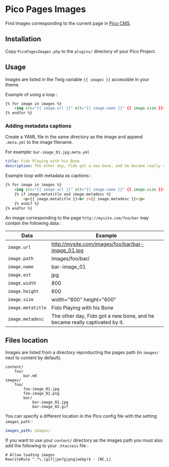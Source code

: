 # Pico Pages Images

Find images corresponding to the current page in [Pico CMS](http://picocms.org).

## Installation

Copy `PicoPagesImages.php` to the `plugins/` directory of your Pico Project.

## Usage

Images are listed in the Twig variable `{{ images }}` accessible in your theme.

Example of using a loop :

```html
{% for image in images %}
    <img src="{{ image.url }}" alt="{{ image.name }}" {{ image.size }}>
{% endfor %}
```

### Adding metadata captions

Create a YAML file in the same directory as the image and append `.meta.yml` to the image filename. 

For example: `bar-image_01.jpg.meta.yml`

```yml
title: Fido Playing with his Bone
description: The other day, Fido got a new bone, and he became really captivated by it.
```

Example loop with metadata as captions :

```html
{% for image in images %}
    <img src="{{ image.url }}" alt="{{ image.name }}" {{ image.size }}>
    {% if image.metatitle and image.metadesc %}
        <p>{{ image.metatitle }}<br />{{ image.metadesc }}</p>
    {% endif %}
{% endfor %}
```

An image corresponding to the page `http://mysite.com/foo/bar` may contain the following data :

Data | Example
---|---
`image.url` | http://mysite.com/images/foo/bar/bar-image_01.jpg
`image.path` | images/foo/bar/
`image.name` | bar-image_01
`image.ext` | jpg
`image.width` | 800
`image.height` | 600
`image.size` | width="800" height="600"
`image.metatitle` | Fido Playing with his Bone
`image.metadesc` | The other day, Fido got a new bone, and he became really captivated by it.

## Files location

Images are listed from a directory reproducting the pages path (in `images/` next to content by default).

    content/
        foo/
            bar.md
    images/
        foo/
            foo-image_01.jpg
            foo-image_02.png
            bar/
                bar-image_01.jpg
                bar-image_02.gif

You can specify a different location in the Pico config file with the setting `images_path` :

```yml
images_path: images/
```
If you want to use your `content/` directory as the images path  you must also add the following to your `.htaccess` file :

```
# Allow loading images
RewriteRule ^.*\.(gif|jpe?g|png|webp)$ - [NC,L]
```
